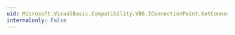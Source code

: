 ```yaml
---
uid: Microsoft.VisualBasic.Compatibility.VB6.IConnectionPoint.GetConnectionPointContainer(Microsoft.VisualBasic.Compatibility.VB6.IConnectionPointContainer@)
internalonly: False
---
```

